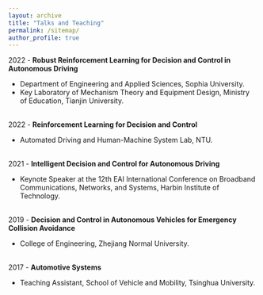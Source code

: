 ```yaml
---
layout: archive
title: "Talks and Teaching"
permalink: /sitemap/
author_profile: true
---
```


2022 - **Robust Reinforcement Learning for Decision and Control in Autonomous Driving**
* Department of Engineering and Applied Sciences, Sophia University.<br>
* Key Laboratory of Mechanism Theory and Equipment Design, Ministry of Education, Tianjin University.<br><br>


2022 - **Reinforcement Learning for Decision and Control**
* Automated Driving and Human-Machine System Lab, NTU.<br><br>


2021 - **Intelligent Decision and Control for Autonomous Driving**
* Keynote Speaker at the 12th EAI International Conference on Broadband Communications, Networks, and Systems, Harbin Institute of Technology.<br><br>


2019 - **Decision and Control in Autonomous Vehicles for Emergency Collision Avoidance**
* College of Engineering, Zhejiang Normal University.<br><br>


2017 - **Automotive Systems**
* Teaching Assistant, School of Vehicle and Mobility, Tsinghua University.<br><br>
